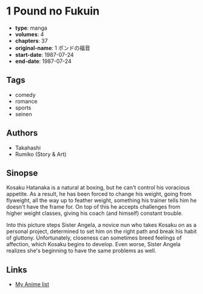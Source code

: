 # 1 Pound no Fukuin

-   **type**: manga
-   **volumes**: 4
-   **chapters**: 37
-   **original-name**: 1 ポンドの福音
-   **start-date**: 1987-07-24
-   **end-date**: 1987-07-24

## Tags

-   comedy
-   romance
-   sports
-   seinen

## Authors

-   Takahashi
-   Rumiko (Story & Art)

## Sinopse

Kosaku Hatanaka is a natural at boxing, but he can't control his voracious appetite. As a result, he has been forced to change his weight, going from flyweight, all the way up to feather weight, something his trainer tells him he doesn't have the frame for. On top of this he accepts challenges from higher weight classes, giving his coach (and himself) constant trouble.

Into this picture steps Sister Angela, a novice nun who takes Kosaku on as a personal project, determined to set him on the right path and break his habit of gluttony. Unfortunately, closeness can sometimes breed feelings of affection, which Kosaku begins to develop. Even worse, Sister Angela realizes she's beginning to have the same problems as well.

## Links

-   [My Anime list](https://myanimelist.net/manga/844/1_Pound_no_Fukuin)
